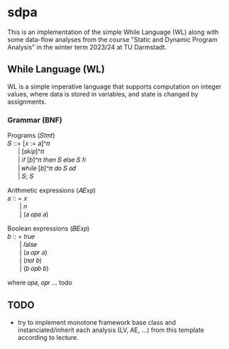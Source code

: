 # sdpa

This is an implementation of the simple While Language (WL) along with some data-flow analyses from the course "Static and Dynamic Program Analysis" in the winter term 2023/24 at TU Darmstadt.

## While Language (WL)
WL is a simple imperative language that supports computation on integer values, where data is stored in variables, and state is changed by assignments.

###  Grammar (BNF)
Programs (𝑆𝑡𝑚𝑡)\
𝑆 ::= [𝑥 := 𝑎]^𝜋\
&nbsp;&nbsp;&nbsp;&nbsp;&nbsp;&nbsp;| [𝑠𝑘𝑖𝑝]^𝜋\
&nbsp;&nbsp;&nbsp;&nbsp;&nbsp;&nbsp;| 𝑖𝑓 [𝑏]^𝜋 𝑡ℎ𝑒𝑛 𝑆 𝑒𝑙𝑠𝑒 𝑆 𝑓𝑖\
&nbsp;&nbsp;&nbsp;&nbsp;&nbsp;&nbsp;| 𝑤ℎ𝑖𝑙𝑒 [𝑏]^𝜋 𝑑𝑜 𝑆 𝑜𝑑\
&nbsp;&nbsp;&nbsp;&nbsp;&nbsp;&nbsp;| 𝑆; 𝑆

Arithmetic expressions (𝐴𝐸𝑥𝑝)\
𝑎 ∶: = 𝑥\
&nbsp;&nbsp;&nbsp;&nbsp;&nbsp;&nbsp;&nbsp;| 𝑛\
&nbsp;&nbsp;&nbsp;&nbsp;&nbsp;&nbsp;&nbsp;| (𝑎 𝑜𝑝𝑎 𝑎)

Boolean expressions (𝐵𝐸𝑥𝑝)\
𝑏 ∶: = 𝑡𝑟𝑢𝑒\
&nbsp;&nbsp;&nbsp;&nbsp;&nbsp;&nbsp;&nbsp;| 𝑓𝑎𝑙𝑠𝑒\
&nbsp;&nbsp;&nbsp;&nbsp;&nbsp;&nbsp;&nbsp;| (𝑎 𝑜𝑝𝑟 𝑎)\
&nbsp;&nbsp;&nbsp;&nbsp;&nbsp;&nbsp;&nbsp;| (𝑛𝑜𝑡 𝑏)\
&nbsp;&nbsp;&nbsp;&nbsp;&nbsp;&nbsp;&nbsp;| (𝑏 𝑜𝑝𝑏 𝑏)

where 𝑜𝑝𝑎, 𝑜𝑝𝑟 ... todo

## TODO
- try to implement monotone framework base class and instanciated/inherit each analysis (LV, AE, ...) from this template according to lecture.
